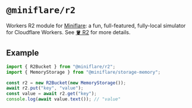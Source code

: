 # `@miniflare/r2`

Workers R2 module for [Miniflare](https://github.com/cloudflare/miniflare): a
fun, full-featured, fully-local simulator for Cloudflare Workers. See
[🪣 R2](https://miniflare.dev/storage/r2) for more details.

## Example

```js
import { R2Bucket } from "@miniflare/r2";
import { MemoryStorage } from "@miniflare/storage-memory";

const r2 = new R2Bucket(new MemoryStorage());
await r2.put("key", "value");
const value = await r2.get("key");
console.log(await value.text()); // "value"
```
